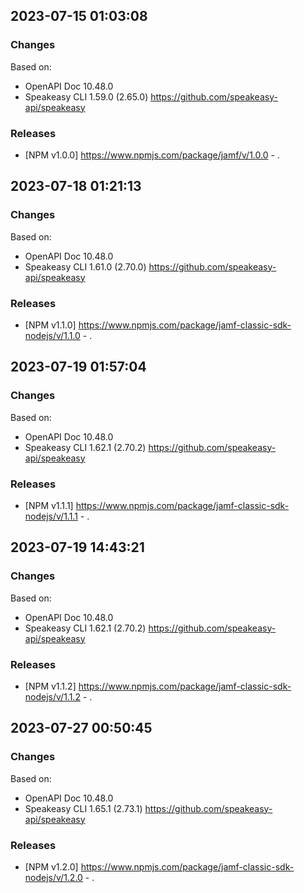 

## 2023-07-15 01:03:08
### Changes
Based on:
- OpenAPI Doc 10.48.0 
- Speakeasy CLI 1.59.0 (2.65.0) https://github.com/speakeasy-api/speakeasy
### Releases
- [NPM v1.0.0] https://www.npmjs.com/package/jamf/v/1.0.0 - .

## 2023-07-18 01:21:13
### Changes
Based on:
- OpenAPI Doc 10.48.0 
- Speakeasy CLI 1.61.0 (2.70.0) https://github.com/speakeasy-api/speakeasy
### Releases
- [NPM v1.1.0] https://www.npmjs.com/package/jamf-classic-sdk-nodejs/v/1.1.0 - .

## 2023-07-19 01:57:04
### Changes
Based on:
- OpenAPI Doc 10.48.0 
- Speakeasy CLI 1.62.1 (2.70.2) https://github.com/speakeasy-api/speakeasy
### Releases
- [NPM v1.1.1] https://www.npmjs.com/package/jamf-classic-sdk-nodejs/v/1.1.1 - .

## 2023-07-19 14:43:21
### Changes
Based on:
- OpenAPI Doc 10.48.0 
- Speakeasy CLI 1.62.1 (2.70.2) https://github.com/speakeasy-api/speakeasy
### Releases
- [NPM v1.1.2] https://www.npmjs.com/package/jamf-classic-sdk-nodejs/v/1.1.2 - .

## 2023-07-27 00:50:45
### Changes
Based on:
- OpenAPI Doc 10.48.0 
- Speakeasy CLI 1.65.1 (2.73.1) https://github.com/speakeasy-api/speakeasy
### Releases
- [NPM v1.2.0] https://www.npmjs.com/package/jamf-classic-sdk-nodejs/v/1.2.0 - .